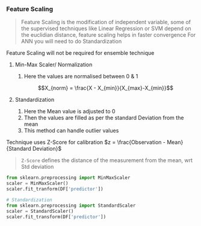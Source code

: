 ### Feature Scaling

> Feature Scaling is the modification of independent variable, some of the supervised techniques like Linear Regression or SVM depend on the euclidian distance, feature scaling helps in faster convergence
> For ANN you will need to do Standardization

Feature Scaling will not be required for ensemble technique

1. Min-Max Scaler/ Normalization
	1. Here the values are normalised between 0 & 1

	$$X_{norm} = \frac{X - X_{min}}{X_{max}-X_{min}}$$
2. Standardization
	1. Here the Mean value is adjusted to 0
	2. Then the values are filled as per the standard Deviation from the mean
	3. This method can handle outlier values

Technique uses Z-Score for calibration $z = \frac{Observation - Mean}{Standard Deviation}$

> `Z-Score` defines the distance of the measurement from the mean, wrt Std deviation

```py
from sklearn.preprocessing import MinMaxScaler
scaler = MinMaxScaler()
scaler.fit_tranform(DF['predictor'])

# Standardization
from sklearn.preprocessing import StandardScaler
scaler = StandardScaler()
scaler.fit_transform(DF['predictor'])
```